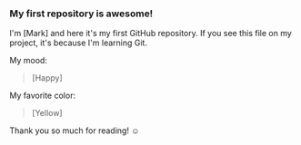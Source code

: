 ### My first repository is awesome!

I'm [Mark] and here it's my first GitHub repository.
If you see this file on my project, it's because I'm learning Git.

My mood:

> [Happy]

My favorite color:

> [Yellow]

Thank you so much for reading! ☺
